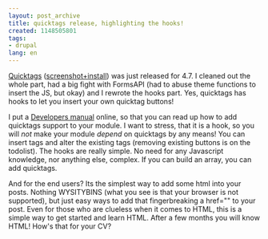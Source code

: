 ```yaml
---
layout: post_archive
title: quicktags release, highlighting the hooks!
created: 1148505801
tags:
- drupal
lang: en
---
```

[Quicktags](http://drupal.org/project/quicktags) ([screenshot+install](http://www.webschuur.com/modules/quicktags)) was just released for 4.7. I cleaned out the whole part, had a big fight with FormsAPI (had to abuse theme functions to insert the JS, but okay) and I rewrote the hooks part. Yes, quicktags has hooks to let you insert your own quicktag buttons!
 
I put a [Developers manual](http://webschuur.com/node/628) online, so that you can read up how to add quicktags support to your module. I want to stress, that it is a hook, so you will *not* make your module *depend* on quicktags by any means! 
You can insert tags and alter the existing tags (removing existing buttons is on the todolist). The hooks are really simple. No need for any Javascript knowledge, nor anything else, complex. If you can build an array, you can add quicktags. 

And for the end users? Its the simplest way to add some html into your posts. Nothing WYSITYBINS (what you see is that your browser is not supported), but just easy ways to add that fingerbreaking a href="" to your post. Even for those who are clueless when it comes to HTML, this is a simple way to get started and learn HTML. After a few months you will know HTML! How's that for your CV?


